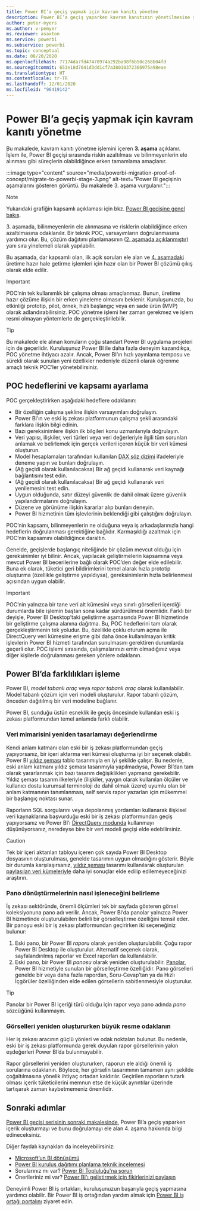```yaml
---
title: Power BI’a geçiş yapmak için kavram kanıtı yönetme
description: Power BI’a geçiş yaparken kavram kanıtının yönetilmesine yönelik kılavuz.
author: peter-myers
ms.author: v-pemyer
ms.reviewer: asaxton
ms.service: powerbi
ms.subservice: powerbi
ms.topic: conceptual
ms.date: 08/20/2020
ms.openlocfilehash: 77174da7fd47470974a292ba98f6b50c268b04fd
ms.sourcegitcommit: 653e18d7041d3dd1cf7a38010372366975a98eae
ms.translationtype: HT
ms.contentlocale: tr-TR
ms.lasthandoff: 12/01/2020
ms.locfileid: "96419142"
---
```

# <a name="conduct-proof-of-concept-to-migrate-to-power-bi"></a>Power BI’a geçiş yapmak için kavram kanıtı yönetme

Bu makalede, kavram kanıtı yönetme işlemini içeren **3. aşama** açıklanır. İşlem ile, Power BI geçişi sırasında riskin azaltılması ve bilinmeyenlerin ele alınması gibi süreçlerin olabildiğince erken tamamlama amaçlanır.

:::image type="content" source="media/powerbi-migration-proof-of-concept/migrate-to-powerbi-stage-3.png" alt-text="Power BI geçişinin aşamalarını gösteren görüntü. Bu makalede 3. aşama vurgulanır.":::

> [!NOTE]
> Yukarıdaki grafiğin kapsamlı açıklaması için bkz. [Power BI geçişine genel bakış](powerbi-migration-overview.md).

3\. aşamada, bilinmeyenlerin ele alınmasına ve risklerin olabildiğince erken azaltılmasına odaklanılır. Bir teknik POC, varsayımların doğrulanmasına yardımcı olur. Bu, çözüm dağıtımı planlamasının ([2. aşamada açıklanmıştır](powerbi-migration-planning.md)) yanı sıra yinelemeli olarak yapılabilir.

Bu aşamada, dar kapsamlı olan, ilk açık soruları ele alan ve [4. aşamadaki](powerbi-migration-create-validate-content.md) üretime hazır hale getirme işlemleri için hazır olan bir Power BI çözümü çıkış olarak elde edilir.

> [!IMPORTANT]
> POC’nin tek kullanımlık bir çalışma olması amaçlanmaz. Bunun, üretime hazır çözüme ilişkin bir erken yineleme olmasını beklenir. Kuruluşunuzda, bu etkinliği prototip, pilot, örnek, hızlı başlangıç veya en sade ürün (MVP) olarak adlandırabilirsiniz. POC yönetme işlemi her zaman gerekmez ve işlem resmi olmayan yöntemlerle de gerçekleştirilebilir.

> [!TIP]
> Bu makalede ele alınan konuların çoğu standart Power BI uygulama projeleri için de geçerlidir. Kuruluşunuz Power BI ile daha fazla deneyim kazandıkça, POC yönetme ihtiyacı azalır. Ancak, Power BI’ın hızlı yayınlama temposu ve sürekli olarak sunulan yeni özellikler nedeniyle düzenli olarak öğrenme amaçlı teknik POC’ler yönetebilirsiniz.

## <a name="set-poc-goals-and-scope"></a>POC hedeflerini ve kapsamı ayarlama

POC gerçekleştirirken aşağıdaki hedeflere odaklanın:

- Bir özelliğin çalışma şekline ilişkin varsayımları doğrulayın.
- Power BI’ın ve eski iş zekası platformunun çalışma şekli arasındaki farklara ilişkin bilgi edinin.
- Bazı gereksinimlere ilişkin ilk bilgileri konu uzmanlarıyla doğrulayın.
- Veri yapısı, ilişkiler, veri türleri veya veri değerleriyle ilgili tüm sorunları anlamak ve belirlemek için gerçek verileri içeren küçük bir veri kümesi oluşturun.
- Model hesaplamaları tarafından kullanılan [DAX söz dizimi](/dax/) ifadeleriyle deneme yapın ve bunları doğrulayın.
- (Ağ geçidi olarak kullanılacaksa) Bir ağ geçidi kullanarak veri kaynağı bağlantısını test edin.
- (Ağ geçidi olarak kullanılacaksa) Bir ağ geçidi kullanarak veri yenilemesini test edin.
- Uygun olduğunda, satır düzeyi güvenlik de dahil olmak üzere güvenlik yapılandırmalarını doğrulayın.
- Düzene ve görünüme ilişkin kararlar alıp bunları deneyin.
- Power BI hizmetinin tüm işlevlerinin beklendiği gibi çalıştığını doğrulayın.

POC’nin kapsamı, bilinmeyenlerin ne olduğuna veya iş arkadaşlarınızla hangi hedeflerin doğrulanması gerektiğine bağlıdır. Karmaşıklığı azaltmak için POC’nin kapsamını olabildiğince daraltın.

Genelde, geçişlerde başlangıç niteliğinde bir çözüm mevcut olduğu için gereksinimler iyi bilinir. Ancak, yapılacak geliştirmelerin kapsamına veya mevcut Power BI becerilerine bağlı olarak POC’den değer elde edilebilir. Buna ek olarak, tüketici geri bildirimlerini temel alarak hızla prototip oluşturma (özellikle geliştirme yapıldıysa), gereksinimlerin hızla belirlenmesi açısından uygun olabilir.

> [!IMPORTANT]
> POC’nin yalnızca bir tane veri alt kümesini veya sınırlı görselleri içerdiği durumlarda bile işlemin baştan sona kadar sürdürülmesi önemlidir. Farklı bir deyişle, Power BI Desktop’taki geliştirme aşamasında Power BI hizmetinde bir geliştirme çalışma alanına dağıtma. Bu, POC hedeflerini tam olarak gerçekleştirmenin tek yoludur. Bu, özellikle çoklu oturum açma ile DirectQuery veri kümesine erişme gibi daha önce kullanılmayan kritik işlevlerin Power BI hizmeti tarafından sunulmasını gerektiren durumlarda geçerli olur. POC işlemi sırasında, çalışmalarınızı emin olmadığınız veya diğer kişilerle doğrulanması gereken yönlere odaklanın.

## <a name="handle-differences-in-power-bi"></a>Power BI’da farklılıkları işleme

Power BI, _model tabanlı araç_ veya _rapor tabanlı araç_ olarak kullanılabilir. Model tabanlı çözüm için veri modeli oluşturulur. Rapor tabanlı çözüm, önceden dağıtılmış bir veri modeline bağlanır.

Power BI, sunduğu üstün esneklik ile geçiş öncesinde kullanılan eski iş zekası platformundan temel anlamda farklı olabilir.

### <a name="consider-redesigning-the-data-architecture"></a>Veri mimarisini yeniden tasarlamayı değerlendirme

Kendi anlam katmanı olan eski bir iş zekası platformundan geçiş yapıyorsanız, bir içeri aktarma veri kümesi oluşturma iyi bir seçenek olabilir. Power BI [yıldız şeması](star-schema.md) tablo tasarımıyla en iyi şekilde çalışır. Bu nedenle, eski anlam katmanı yıldız şeması tasarımıyla yapılmadıysa, Power BI’dan tam olarak yararlanmak için bazı tasarım değişiklikleri yapmanız gerekebilir. Yıldız şeması tasarım ilkeleriyle (ilişkiler, yaygın olarak kullanılan ölçüler ve kullanıcı dostu kurumsal terminoloji de dahil olmak üzere) uyumlu olan bir anlam katmanının tanımlanması, self servis rapor yazarları için mükemmel bir başlangıç noktası sunar.

Raporların SQL sorgularını veya depolanmış yordamları kullanarak ilişkisel veri kaynaklarına başvurduğu eski bir iş zekası platformundan geçiş yapıyorsanız ve Power BI’ı [DirectQuery modunda](../connect-data/desktop-use-directquery.md) kullanmayı düşünüyorsanız, neredeyse bire bir veri modeli geçişi elde edebilirsiniz.

> [!CAUTION]
> Tek bir içeri aktarılan tabloyu içeren çok sayıda Power BI Desktop dosyasının oluşturulması, genelde tasarımın uygun olmadığını gösterir. Böyle bir durumla karşılaşırsanız, [yıldız şeması](star-schema.md) tasarımı kullanılarak oluşturulan [paylaşılan veri kümeleriyle](../connect-data/service-datasets-across-workspaces.md) daha iyi sonuçlar elde edilip edilemeyeceğinizi araştırın.

### <a name="decide-how-to-handle-dashboard-conversions"></a>Pano dönüştürmelerinin nasıl işleneceğini belirleme

İş zekası sektöründe, önemli ölçümleri tek bir sayfada gösteren görsel koleksiyonuna pano adı verilir. Ancak, Power BI’da panolar yalnızca Power BI hizmetinde oluşturulabilen belirli bir görselleştirme özelliğini temsil eder. Bir panoyu eski bir iş zekası platformundan geçirirken iki seçeneğiniz bulunur:

1. Eski pano, bir Power BI _raporu_ olarak yeniden oluşturulabilir. Çoğu rapor Power BI Desktop ile oluşturulur. Alternatif seçenek olarak, sayfalandırılmış raporlar ve Excel raporları da kullanılabilir.
2. Eski pano, bir Power BI _panosu_ olarak yeniden oluşturulabilir. [Panolar](../fundamentals/service-basic-concepts.md#dashboards), Power BI hizmetiyle sunulan bir görselleştirme özelliğidir. Pano görselleri genelde bir veya daha fazla rapordan, Soru-Cevap’tan ya da Hızlı İçgörüler özelliğinden elde edilen görsellerin sabitlenmesiyle oluşturulur.

> [!TIP]
> Panolar bir Power BI içeriği türü olduğu için rapor veya pano adında _pano_ sözcüğünü kullanmayın.

### <a name="focus-on-the-big-picture-when-recreating-visuals"></a>Görselleri yeniden oluştururken büyük resme odaklanın

Her iş zekası aracının güçlü yönleri ve odak noktaları bulunur. Bu nedenle, eski bir iş zekası platformunda gerek duyulan rapor görsellerinin yakın eşdeğerleri Power BI’da bulunmayabilir.

Rapor görsellerini yeniden oluştururken, raporun ele aldığı önemli iş sorularına odaklanın. Böylece, her görselin tasarımının tamamen aynı şekilde çoğaltılmasına yönelik ihtiyaç ortadan kaldırılır. Geçirilen raporların tutarlı olması içerik tüketicilerini memnun etse de küçük ayrıntılar üzerinde tartışarak zaman kaybetmemeniz önemlidir.

## <a name="next-steps"></a>Sonraki adımlar

[Power BI geçişi serisinin sonraki makalesinde](powerbi-migration-create-validate-content.md), Power BI’a geçiş yaparken içerik oluşturmayı ve bunu doğrulamayı ele alan 4. aşama hakkında bilgi edineceksiniz.

Diğer faydalı kaynakları da inceleyebilirsiniz:

- [Microsoft’un BI dönüşümü](center-of-excellence-microsoft-business-intelligence-transformation.md)
- [Power BI kuruluş dağıtımı planlama teknik incelemesi](https://aka.ms/PBIEnterpriseDeploymentWP)
- Sorularınız mı var? [Power BI Topluluğu'na sorun](https://community.powerbi.com/)
- Önerileriniz mi var? [Power BI'ı geliştirmek için fikirlerinizi paylaşın](https://ideas.powerbi.com/)

Deneyimli Power BI iş ortakları, kuruluşunuzun başarıyla geçiş yapmasına yardımcı olabilir. Bir Power BI iş ortağından yardım almak için [Power BI iş ortağı portalını](https://powerbi.microsoft.com/partners/) ziyaret edin.

